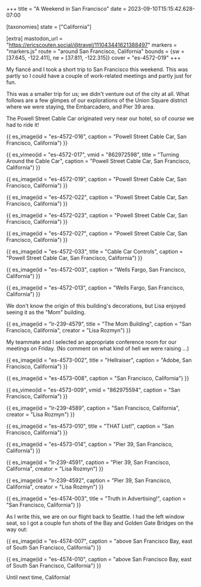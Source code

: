 +++
title = "A Weekend in San Francisco"
date = 2023-09-10T15:15:42.628-07:00

[taxonomies]
state = ["California"]

[extra]
mastodon_url = "https://ericscouten.social/@travel/111043441621388497"
markers = "markers.js"
route = "around San Francisco, California"
bounds = {sw = [37.645, -122.411], ne = [37.811, -122.315]}
cover = "es-4572-019"
+++

My fiancé and I took a short trip to San Francisco this weekend. This was partly so I could have a couple of work-related meetings and partly just for fun.

<!-- more -->

This was a smaller trip for us; we didn't venture out of the city at all. What follows are a few glimpes of our explorations of the Union Square district where we were staying, the Embarcadero, and Pier 39 area.

The Powell Street Cable Car originated very near our hotel, so of _course_ we had to ride it!

{{ es_image(id = "es-4572-016", caption = "Powell Street Cable Car, San Francisco, California") }}

{{ es_vimeo(id = "es-4572-017", vmid = "862972598", title = "Turning Around the Cable Car", caption = "Powell Street Cable Car, San Francisco, California") }}

{{ es_image(id = "es-4572-019", caption = "Powell Street Cable Car, San Francisco, California") }}

{{ es_image(id = "es-4572-022", caption = "Powell Street Cable Car, San Francisco, California") }}

{{ es_image(id = "es-4572-023", caption = "Powell Street Cable Car, San Francisco, California") }}

{{ es_image(id = "es-4572-027", caption = "Powell Street Cable Car, San Francisco, California") }}

{{ es_image(id = "es-4572-033", title = "Cable Car Controls", caption = "Powell Street Cable Car, San Francisco, California") }}

{{ es_image(id = "es-4572-003", caption = "Wells Fargo, San Francisco, California") }}

{{ es_image(id = "es-4572-013", caption = "Wells Fargo, San Francisco, California") }}

We don't know the origin of this building's decorations, but Lisa enjoyed seeing it as the "Mom" building.

{{ es_image(id = "lr-239-4579", title = "The Mom Building", caption = "San Francisco, California", creator = "Lisa Rozmyn") }}

My teammate and I selected an appropriate conference room for our meetings on Friday. (No comment on what kind of hell we were raising ...)

{{ es_image(id = "es-4573-002", title = "Hellraiser", caption = "Adobe, San Francisco, California") }}

{{ es_image(id = "es-4573-008", caption = "San Francisco, California") }}

{{ es_vimeo(id = "es-4573-009", vmid = "862975594", caption = "San Francisco, California") }}

{{ es_image(id = "lr-239-4589", caption = "San Francisco, California", creator = "Lisa Rozmyn") }}

{{ es_image(id = "es-4573-010", title = "THAT List!", caption = "San Francisco, California") }}

{{ es_image(id = "es-4573-014", caption = "Pier 39, San Francisco, California") }}

{{ es_image(id = "lr-239-4591", caption = "Pier 39, San Francisco, California", creator = "Lisa Rozmyn") }}

{{ es_image(id = "lr-239-4592", caption = "Pier 39, San Francisco, California", creator = "Lisa Rozmyn") }}

{{ es_image(id = "es-4574-003", title = "Truth in Advertising!", caption = "San Francisco, California") }}

As I write this, we are on our flight back to Seattle. I had the left window seat, so I got a couple fun shots of the Bay and Golden Gate Bridges on the way out:

{{ es_image(id = "es-4574-007", caption = "above San Francisco Bay, east of South San Francisco, California") }}

{{ es_image(id = "es-4574-010", caption = "above San Francisco Bay, east of South San Francisco, California") }}

Until next time, California!
